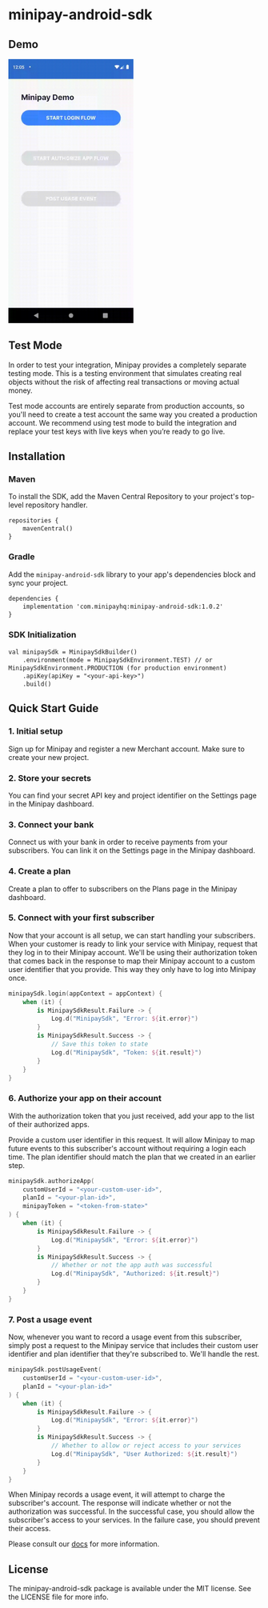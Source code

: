 # minipay-android-sdk

>

## Demo
<img src="demo.gif" width="250">

## Test Mode

In order to test your integration, Minipay provides a completely separate testing mode. This is a testing environment that simulates creating real objects without the risk of affecting real transactions or moving actual money.

Test mode accounts are entirely separate from production accounts, so you'll need to create a test account the same way you created a production account. We recommend using test mode to build the integration and replace your test keys with live keys when you’re ready to go live.

## Installation

### Maven
To install the SDK, add the Maven Central Repository to your project's top-level repository handler.

```
repositories {
    mavenCentral()
}
```

### Gradle
Add the `minipay-android-sdk` library to your app's dependencies block and sync your project.

```
dependencies {
    implementation 'com.minipayhq:minipay-android-sdk:1.0.2'
}
```

### SDK Initialization
```
val minipaySdk = MinipaySdkBuilder()
    .environment(mode = MinipaySdkEnvironment.TEST) // or MinipaySdkEnvironment.PRODUCTION (for production environment)
    .apiKey(apiKey = "<your-api-key>")
    .build()
```

## Quick Start Guide

### 1. Initial setup

Sign up for Minipay and register a new Merchant account. Make sure to create your new project.

### 2. Store your secrets

You can find your secret API key and project identifier on the Settings page in the Minipay dashboard.

### 3. Connect your bank

Connect us with your bank in order to receive payments from your subscribers. You can link it on the Settings page in the Minipay dashboard.

### 4. Create a plan

Create a plan to offer to subscribers on the Plans page in the Minipay dashboard.

### 5. Connect with your first subscriber

Now that your account is all setup, we can start handling your subscribers. When your customer is ready to link your service with Minipay, request that they log in to their Minipay account. We'll be using their authorization token that comes back in the response to map their Minipay account to a custom user identifier that you provide. This way they only have to log into Minipay once.

```kotlin
minipaySdk.login(appContext = appContext) {
    when (it) {
        is MinipaySdkResult.Failure -> {
            Log.d("MinipaySdk", "Error: ${it.error}")
        }
        is MinipaySdkResult.Success -> {
            // Save this token to state
            Log.d("MinipaySdk", "Token: ${it.result}")
        }
    }
}
```

### 6. Authorize your app on their account

With the authorization token that you just received, add your app to the list of their authorized apps.

Provide a custom user identifier in this request. It will allow Minipay to map future events to this subscriber's account without requiring a login each time. The plan identifier should match the plan that we created in an earlier step.

```kotlin
minipaySdk.authorizeApp(
    customUserId = "<your-custom-user-id>",
    planId = "<your-plan-id>",
    minipayToken = "<token-from-state>"
) {
    when (it) {
        is MinipaySdkResult.Failure -> {
            Log.d("MinipaySdk", "Error: ${it.error}")
        }
        is MinipaySdkResult.Success -> {
            // Whether or not the app auth was successful
            Log.d("MinipaySdk", "Authorized: ${it.result}")
        }
    }
}
```


### 7. Post a usage event

Now, whenever you want to record a usage event from this subscriber, simply post a request to the Minipay service that includes their custom user identifier and plan identifier that they're subscribed to. We'll handle the rest.

```kotlin
minipaySdk.postUsageEvent(
    customUserId = "<your-custom-user-id>",
    planId = "<your-plan-id>"
) {
    when (it) {
        is MinipaySdkResult.Failure -> {
            Log.d("MinipaySdk", "Error: ${it.error}")
        }
        is MinipaySdkResult.Success -> {
            // Whether to allow or reject access to your services
            Log.d("MinipaySdk", "User Authorized: ${it.result}")
        }
    }
}
```

When Minipay records a usage event, it will attempt to charge the subscriber's account. The response will indicate whether or not the authorization was successful. In the successful case, you should allow the subscriber's access to your services. In the failure case, you should prevent their access.

Please consult our [docs](https://minipayhq.com/docs) for more information.

## License

The minipay-android-sdk package is available under the MIT license. See the LICENSE file for more info.

